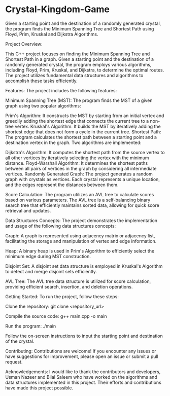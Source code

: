 # Crystal-Kingdom-Game

Given a starting point and the destination of a randomly generated crystal, the program finds the Minimum Spanning Tree and Shortest Path using Floyd, Prim, Kruskal and Dijkstra Algorithms.

Project Overview:

This C++ project focuses on finding the Minimum Spanning Tree and Shortest Path in a graph. Given a starting point and the destination of a randomly generated crystal, the program employs various algorithms, including Floyd, Prim, Kruskal, and Dijkstra, to determine the optimal routes. The project utilizes fundamental data structures and algorithms to accomplish these tasks efficiently.

Features: The project includes the following features:

Minimum Spanning Tree (MST): The program finds the MST of a given graph using two popular algorithms:

Prim's Algorithm: It constructs the MST by starting from an initial vertex and greedily adding the shortest edge that connects the current tree to a non-tree vertex. Kruskal's Algorithm: It builds the MST by iteratively adding the shortest edge that does not form a cycle in the current tree. Shortest Path: The program calculates the shortest path between a starting point and a destination vertex in the graph. Two algorithms are implemented:

Dijkstra's Algorithm: It computes the shortest path from the source vertex to all other vertices by iteratively selecting the vertex with the minimum distance. Floyd-Warshall Algorithm: It determines the shortest paths between all pairs of vertices in the graph by considering all intermediate vertices. Randomly Generated Graph: The project generates a random graph with crystals as vertices. Each crystal represents a unique location, and the edges represent the distances between them.

Score Calculation: The program utilizes an AVL tree to calculate scores based on various parameters. The AVL tree is a self-balancing binary search tree that efficiently maintains sorted data, allowing for quick score retrieval and updates.

Data Structures Concepts: The project demonstrates the implementation and usage of the following data structures concepts:

Graph: A graph is represented using adjacency matrix or adjacency list, facilitating the storage and manipulation of vertex and edge information.

Heap: A binary heap is used in Prim's Algorithm to efficiently select the minimum edge during MST construction.

Disjoint Set: A disjoint set data structure is employed in Kruskal's Algorithm to detect and merge disjoint sets efficiently.

AVL Tree: The AVL tree data structure is utilized for score calculation, providing efficient search, insertion, and deletion operations.

Getting Started: To run the project, follow these steps:

Clone the repository: git clone <repository_url>

Compile the source code: g++ main.cpp -o main

Run the program: ./main

Follow the on-screen instructions to input the starting point and destination of the crystal.

Contributing: Contributions are welcome! If you encounter any issues or have suggestions for improvement, please open an issue or submit a pull request.

Acknowledgements: I would like to thank the contributors and developers, Usman Nazeer and Bilal Saleem who have worked on the algorithms and data structures implemented in this project. Their efforts and contributions have made this project possible.
